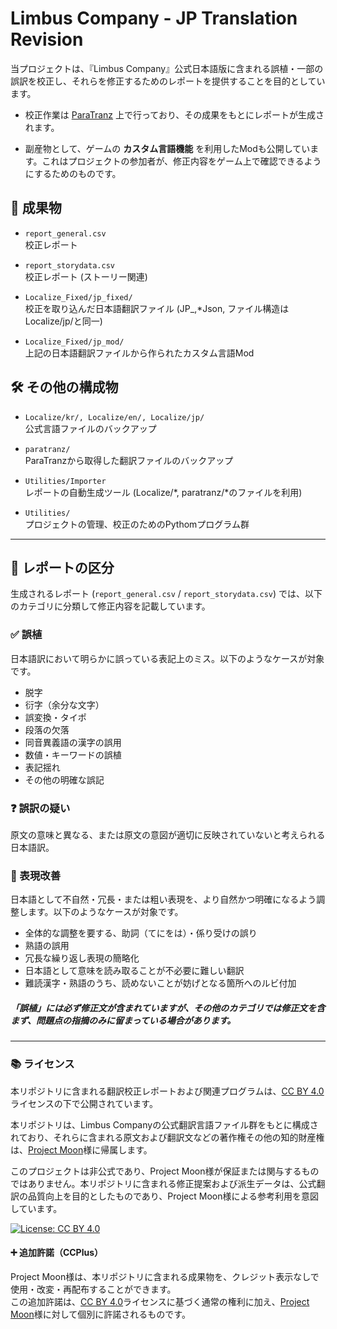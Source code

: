 # Limbus Company - JP Translation Revision

当プロジェクトは、『Limbus Company』公式日本語版に含まれる誤植・一部の誤訳を校正し、それらを修正するためのレポートを提供することを目的としています。


- 校正作業は [ParaTranz](https://paratranz.cn/projects/14860) 上で行っており、その成果をもとにレポートが生成されます。

- 副産物として、ゲームの **カスタム言語機能** を利用したModも公開しています。これはプロジェクトの参加者が、修正内容をゲーム上で確認できるようにするためのものです。

## 📄 成果物

- `report_general.csv`  
  校正レポート

- `report_storydata.csv`  
  校正レポート (ストーリー関連)

- `Localize_Fixed/jp_fixed/`  
  校正を取り込んだ日本語翻訳ファイル (JP_,*Json, ファイル構造はLocalize/jp/と同一)

- `Localize_Fixed/jp_mod/`  
  上記の日本語翻訳ファイルから作られたカスタム言語Mod
  
## 🛠 その他の構成物

- `Localize/kr/, Localize/en/, Localize/jp/`  
  公式言語ファイルのバックアップ

- `paratranz/`  
  ParaTranzから取得した翻訳ファイルのバックアップ

- `Utilities/Importer`  
  レポートの自動生成ツール (Localize/*, paratranz/*のファイルを利用)

- `Utilities/`  
  プロジェクトの管理、校正のためのPythomプログラム群

---

## 📝 レポートの区分

生成されるレポート (`report_general.csv` / `report_storydata.csv`) では、以下のカテゴリに分類して修正内容を記載しています。

### ✅ 誤植
日本語訳において明らかに誤っている表記上のミス。以下のようなケースが対象です。

- 脱字
- 衍字（余分な文字）
- 誤変換・タイポ
- 段落の欠落
- 同音異義語の漢字の誤用
- 数値・キーワードの誤植
- 表記揺れ
- その他の明確な誤記

### ❓ 誤訳の疑い
原文の意味と異なる、または原文の意図が適切に反映されていないと考えられる日本語訳。


### 💬 表現改善
日本語として不自然・冗長・または粗い表現を、より自然かつ明確になるよう調整します。以下のようなケースが対象です。

- 全体的な調整を要する、助詞（てにをは）・係り受けの誤り
- 熟語の誤用
- 冗長な繰り返し表現の簡略化
- 日本語として意味を読み取ることが不必要に難しい翻訳
- 難読漢字・熟語のうち、読めないことが妨げとなる箇所へのルビ付加
##### 「誤植」には必ず修正文が含まれていますが、その他のカテゴリでは修正文を含まず、問題点の指摘のみに留まっている場合があります。
---

### 📚 ライセンス
本リポジトリに含まれる翻訳校正レポートおよび関連プログラムは、[CC BY 4.0](https://creativecommons.org/licenses/by/4.0/)ライセンスの下で公開されています。  

本リポジトリは、Limbus Companyの公式翻訳言語ファイル群をもとに構成されており、それらに含まれる原文および翻訳文などの著作権その他の知的財産権は、[Project Moon](https://projectmoon.studio)様に帰属します。

このプロジェクトは非公式であり、Project Moon様が保証または関与するものではありません。本リポジトリに含まれる修正提案および派生データは、公式翻訳の品質向上を目的としたものであり、Project Moon様による参考利用を意図しています。

[![License: CC BY 4.0](https://img.shields.io/badge/License-CC%20BY%204.0-lightgrey.svg)](https://creativecommons.org/licenses/by/4.0/)


#### ➕ 追加許諾（CCPlus）

Project Moon様は、本リポジトリに含まれる成果物を、クレジット表示なしで使用・改変・再配布することができます。  
この追加許諾は、[CC BY 4.0](https://creativecommons.org/licenses/by/4.0/)ライセンスに基づく通常の権利に加え、[Project Moon](https://projectmoon.studio)様に対して個別に許諾されるものです。
